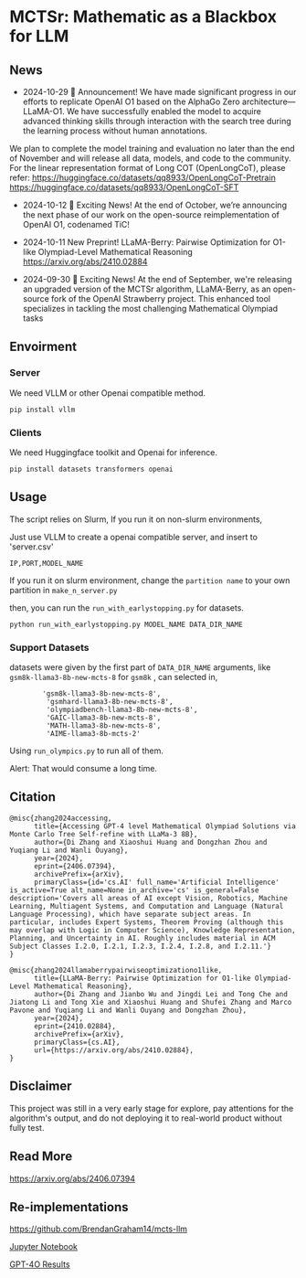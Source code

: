 # MCTSr: Mathematic as a Blackbox for LLM
## News
- 2024-10-29
  🚀 Announcement! We have made significant progress in our efforts to replicate OpenAI O1 based on the AlphaGo Zero architecture—LLaMA-O1. We have successfully enabled the model to acquire advanced thinking skills through interaction with the search tree during the learning process without human annotations.

We plan to complete the model training and evaluation no later than the end of November and will release all data, models, and code to the community.
For the linear representation format of Long COT (OpenLongCoT), please refer:
https://huggingface.co/datasets/qq8933/OpenLongCoT-Pretrain
https://huggingface.co/datasets/qq8933/OpenLongCoT-SFT

- 2024-10-12
  🚀 Exciting News! At the end of October, we’re announcing the next phase of our work on the open-source reimplementation of OpenAI O1, codenamed TiC!

- 2024-10-11
New Preprint! 
LLaMA-Berry: Pairwise Optimization for O1-like Olympiad-Level Mathematical Reasoning
https://arxiv.org/abs/2410.02884

- 2024-09-30
🚀 Exciting News! At the end of September, we're releasing an upgraded version of the MCTSr algorithm, LLaMA-Berry, as an open-source fork of the OpenAI Strawberry project. This enhanced tool specializes in tackling the most challenging Mathematical Olympiad tasks


## Envoirment

### Server
We need VLLM or other Openai compatible method.
```
pip install vllm
```
### Clients
We need Huggingface toolkit and Openai for inference.
```
pip install datasets transformers openai
```

## Usage

The script relies on Slurm, If you run it on non-slurm environments,

Just use VLLM to create a openai compatible server, and insert to 'server.csv'

```
IP,PORT,MODEL_NAME
```

If you run it on slurm environment, change the `partition name` to your own partition in `make_n_server.py`

then, you can run the `run_with_earlystopping.py` for datasets.

```
python run_with_earlystopping.py MODEL_NAME DATA_DIR_NAME
```

### Support Datasets

datasets were given by the first part of `DATA_DIR_NAME` arguments, like ` gsm8k-llama3-8b-new-mcts-8` for `gsm8k` , can selected in,

```
        'gsm8k-llama3-8b-new-mcts-8',
         'gsmhard-llama3-8b-new-mcts-8',
         'olympiadbench-llama3-8b-new-mcts-8',
         'GAIC-llama3-8b-new-mcts-8',
         'MATH-llama3-8b-new-mcts-8',
         'AIME-llama3-8b-mcts-2'
```

Using `run_olympics.py` to run all of them.

Alert: That would consume a long time.

## Citation
```
@misc{zhang2024accessing,
      title={Accessing GPT-4 level Mathematical Olympiad Solutions via Monte Carlo Tree Self-refine with LLaMa-3 8B}, 
      author={Di Zhang and Xiaoshui Huang and Dongzhan Zhou and Yuqiang Li and Wanli Ouyang},
      year={2024},
      eprint={2406.07394},
      archivePrefix={arXiv},
      primaryClass={id='cs.AI' full_name='Artificial Intelligence' is_active=True alt_name=None in_archive='cs' is_general=False description='Covers all areas of AI except Vision, Robotics, Machine Learning, Multiagent Systems, and Computation and Language (Natural Language Processing), which have separate subject areas. In particular, includes Expert Systems, Theorem Proving (although this may overlap with Logic in Computer Science), Knowledge Representation, Planning, and Uncertainty in AI. Roughly includes material in ACM Subject Classes I.2.0, I.2.1, I.2.3, I.2.4, I.2.8, and I.2.11.'}
}

@misc{zhang2024llamaberrypairwiseoptimizationo1like,
      title={LLaMA-Berry: Pairwise Optimization for O1-like Olympiad-Level Mathematical Reasoning}, 
      author={Di Zhang and Jianbo Wu and Jingdi Lei and Tong Che and Jiatong Li and Tong Xie and Xiaoshui Huang and Shufei Zhang and Marco Pavone and Yuqiang Li and Wanli Ouyang and Dongzhan Zhou},
      year={2024},
      eprint={2410.02884},
      archivePrefix={arXiv},
      primaryClass={cs.AI},
      url={https://arxiv.org/abs/2410.02884}, 
}
```


## Disclaimer

This project was still in a very early stage for explore, pay attentions for the algorithm's output, and do not deploying it to real-world product without fully test.


## Read More

https://arxiv.org/abs/2406.07394

## Re-implementations

https://github.com/BrendanGraham14/mcts-llm

[Jupyter Notebook](https://github.com/trotsky1997/MathBlackBox/issues/2)

[GPT-4O Results](https://github.com/SidU/MathBlackBox)
